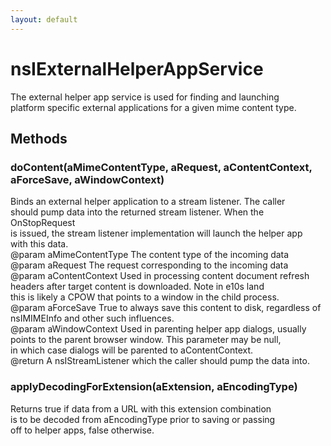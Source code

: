 ```yaml
---
layout: default
---
```


# nsIExternalHelperAppService #
  
The external helper app service is used for finding and launching  
platform specific external applications for a given mime content type.  
  

## Methods ##

### doContent(aMimeContentType, aRequest, aContentContext, aForceSave, aWindowContext) ###
  
Binds an external helper application to a stream listener. The caller  
should pump data into the returned stream listener. When the OnStopRequest  
is issued, the stream listener implementation will launch the helper app  
with this data.  
@param aMimeContentType The content type of the incoming data  
@param aRequest The request corresponding to the incoming data  
@param aContentContext Used in processing content document refresh  
 headers after target content is downloaded. Note in e10s land  
 this is likely a CPOW that points to a window in the child process.  
@param aForceSave True to always save this content to disk, regardless of  
 nsIMIMEInfo and other such influences.  
@param aWindowContext Used in parenting helper app dialogs, usually  
 points to the parent browser window. This parameter may be null,  
 in which case dialogs will be parented to aContentContext.  
@return A nsIStreamListener which the caller should pump the data into.  
  

### applyDecodingForExtension(aExtension, aEncodingType) ###
  
Returns true if data from a URL with this extension combination  
is to be decoded from aEncodingType prior to saving or passing  
off to helper apps, false otherwise.  
  

